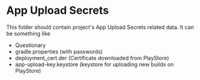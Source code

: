 # App Upload Secrets

This folder should contain project's App Upload Secrets related data. It can be something like
- Questionary
- gradle.properties (with passwords)
- deployment_cert.der (Certificate downloaded from PlayStore)
- app-upload-key.keystore (keystore for uploading new builds on PlayStore)